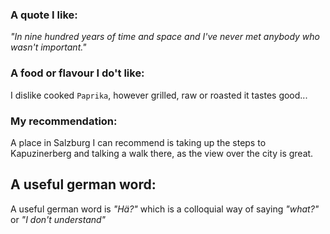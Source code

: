 ### A quote I like:
_"In nine hundred years of time and space and I've never met anybody who wasn't important."_

### A food or flavour I do't like:
I dislike cooked `Paprika`, however grilled, raw or roasted it tastes good...

### My recommendation:
A place in Salzburg I can recommend is taking up the steps to Kapuzinerberg and talking a walk there, as the view over the city is great.

## A useful german word:
A useful german word is _"Hä?"_ which is a colloquial way of saying _"what?"_ or _"I don't understand"_
